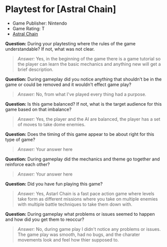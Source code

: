 # Playtest for [Astral Chain]

* Game Publisher: Nintendo
* Game Rating: T
* [Astral Chain](https://astralchain.nintendo.com/)

**Question:** During your playtesting where the rules of the game understandable? If not, what was not clear.
> _Answer:_ Yes, in the beginning of the game there is a game tutorial so the player can learn the basic mechanics and anything new will get a brief description. 

**Question:** During gameplay did you notice anything that shouldn't be in the game or could be removed and it wouldn't effect game play?
> _Answer:_ No, from what I've played every thing had a purpose.

**Question:** Is this game balanced? If not, what is the target audience for this game based on that imbalance?
> _Answer:_ Yes, the player and the AI are balanced, the player has a set of moves to take dome enemies. 

**Question:** Does the timing of this game appear to be about right for this type of game?
> _Answer:_ Your answer here

**Question:** During gameplay did the mechanics and theme go together and reinforce each other?
> _Answer:_ Your answer here

**Question:** Did you have fun playing this game?
> _Answer:_ Yes, Astarl Chain is a fast pace action game where levels take form as different missions where you take on multiple enemies with multiple battle techniques to take them down with. 

**Question:** During gameplay what problems or issues seemed to happen and how did you get them to reoccur?
> _Answer:_ No, during game play I didn't notice any problems or issues. The game play was smooth, had no bugs, and the charater movements look and feel how thier supposed to.
